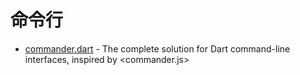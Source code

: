 # 命令行

- [commander.dart](https://github.com/axetroy/commander.dart) - The complete solution for Dart command-line interfaces, inspired by <commander.js>
